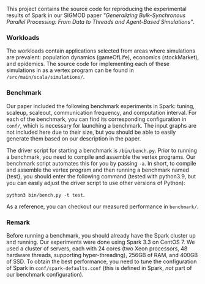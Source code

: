 This project contains the source code for reproducing the experimental results of Spark in our SIGMOD paper 
*"Generalizing Bulk-Synchronous Parallel Processing: From Data to Threads and Agent-Based Simulations"*.

### Workloads
The workloads contain applications selected from areas where simulations are prevalent: population dynamics (gameOfLife), economics (stockMarket), and epidemics. 
The source code for implementing each of these simulations in  as a vertex program can be found in `/src/main/scala/simulations/`.

### Benchmark
Our paper included the following benchmark experiments in Spark: tuning, scaleup, scaleout, communication frequency, and computation interval. For each of the benchmark, you can find its corresponding configuration in `conf/`, which is necessary for launching a benchmark. The input graphs are not included here due to their size, but you should be able to easily generate them based on our description in the paper.

The driver script for starting a benchmark is `/bin/bench.py`. Prior to running a benchmark, you need to compile and assemble the vertex programs. Our benchmark script automates this for you by passing `-a`. In short, to compile and assemble the vertex program and then running a benchmark named {test}, you should enter the following command (tested with python3.9, but you can easily adjust the driver script to use other versions of Python):

```python3 bin/bench.py -t test```.

As a reference, you can checkout our measured performance in `benchmark/`.

### Remark
Before running a benchmark, you should already have the Spark cluster up and running. Our experiments were done using Spark 3.3 on CentOS 7. We used a cluster of servers, each with 24 cores (two Xeon processors, 48 hardware threads, supporting hyper-threading), 256GB of RAM, and 400GB of SSD. To obtain the best performance, you need to tune the configuration of Spark in `conf/spark-defaults.conf` (this is defined in Spark, *not* part of our benchmark configuration). 

